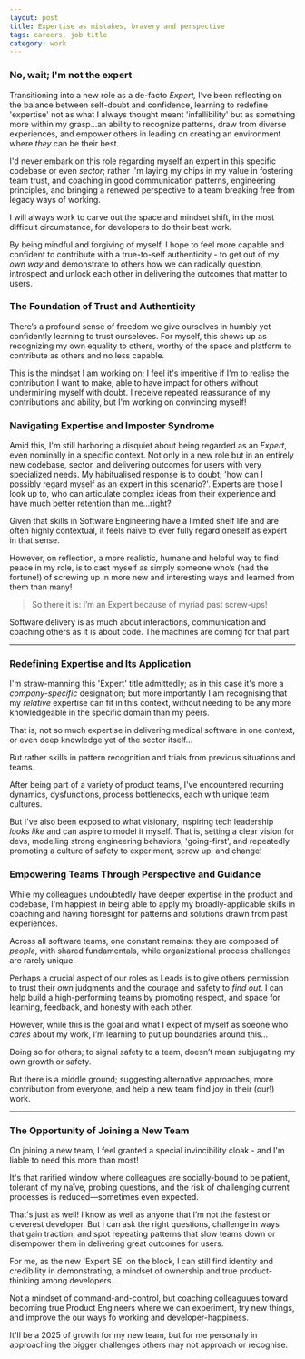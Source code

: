 ```yaml
---
layout: post
title: Expertise as mistakes, bravery and perspective
tags: careers, job title
category: work
---
```


<!-- summary -->

### No, wait; I'm not the expert

Transitioning into a new role as a de-facto _Expert,_ I’ve been reflecting on the balance between self-doubt and confidence, learning to redefine 'expertise' not as what I always thought meant 'infallibility' but as something more within my grasp...an ability to recognize patterns, draw from diverse experiences, and empower others in leading on creating an environment where _they_ can be their best.

I'd never embark on this role regarding myself an expert in this specific codebase or even _sector_; rather I'm laying my chips in my value in fostering team trust, and coaching in good communication patterns, engineering principles, and bringing a renewed perspective to a team breaking free from legacy ways of working.

I will always work to carve out the space and mindset shift, in the most difficult circumstance, for developers to do their best work.

By being mindful and forgiving of myself, I hope to feel more capable and confident to contribute with a true-to-self authenticity - to get out of my _own way_ and demonstrate to others how we can radically question, introspect and unlock each other in delivering the outcomes that matter to users.

<!-- summary -->

### The Foundation of Trust and Authenticity

There’s a profound sense of freedom we give ourselves in humbly yet confidently learning to trust ourseleves. For myself, this shows up as recognizing my own equality to others, worthy of the space and platform to contribute as others and no less capable.

This is the mindset I am working on; I feel it's imperitive if I'm to realise the contribution I want to make, able to have impact for others without undermining myself with doubt. I receive repeated reassurance of my contributions and ability, but I'm working on convincing myself!

### Navigating Expertise and Imposter Syndrome

Amid this, I'm still harboring a disquiet about being regarded as an _Expert_, even nominally in a specific context. Not only in a new role but in an entirely new codebase, sector, and delivering outcomes for users with very specialized needs. My habitualised response is to doubt; 'how can I possibly regard myself as an expert in this scenario?'. Experts are those I look up to, who can articulate complex ideas from their experience and have much better retention than me...right?

Given that skills in Software Engineering have a limited shelf life and are often highly contextual, it feels naïve to ever fully regard oneself as expert in that sense.

However, on reflection, a more realistic, humane and helpful way to find peace in my role, is to cast myself as simply someone who’s (had the fortune!) of screwing up in more new and interesting ways and learned from them than many!

> So there it is: I’m an Expert because of myriad past screw-ups!

Software delivery is as much about interactions, communication and coaching others as it is about code. The machines are coming for that part.

---

### Redefining Expertise and Its Application

I'm straw-manning this 'Expert' title admittedly; as in this case it's more a _company-specific_ designation; but more importantly I am recognising that my _relative_ expertise can fit in this context, without needing to be any more knowledgeable in the specific domain than my peers.

That is, not so much expertise in delivering medical software in one context, or even deep knowledge yet of the sector itself...

But rather skills in pattern recognition and trials from previous situations and teams.

After being part of a variety of product teams, I've encountered recurring dynamics, dysfunctions, process bottlenecks, each with unique team cultures.

But I've also been exposed to what visionary, inspiring tech leadership _looks like_ and can aspire to model it myself. That is, setting a clear vision for devs, modelling strong engineering behaviors, 'going-first', and repeatedly promoting a culture of safety to experiment, screw up, and change!

### Empowering Teams Through Perspective and Guidance

While my colleagues undoubtedly have deeper expertise in the product and codebase, I'm happiest in being able to apply my broadly-applicable skills in coaching and having fioresight for patterns and solutions drawn from past experiences.

Across all software teams, one constant remains: they are composed of _people_, with shared fundamentals, while organizational process challenges are rarely unique.

Perhaps a crucial aspect of our roles as Leads is to give others permission to trust their _own_ judgments and the courage and safety to _find out_. I can help build a high-performing teams by promoting respect, and space for learning, feedback, and honesty with each other.

However, while this is the goal and what I expect of myself as soeone who _cares_ about my work, I’m learning to put up boundaries around this...

Doing so for others; to signal safety to a team, doesn’t mean subjugating my own growth or safety.

But there is a middle ground; suggesting alternative approaches, more contribution from everyone, and help a new team find joy in their (our!) work.

---

### The Opportunity of Joining a New Team

On joining a new team, I feel granted a special invincibility cloak - and I'm liable to need this more than most!

It's that rarified window where colleagues are socially-bound to be patient, tolerant of my naïve, probing questions, and the risk of challenging current processes is reduced—sometimes even expected.

That's just as well! I know as well as anyone that I’m not the fastest or cleverest developer. But I can ask the right questions, challenge in ways that gain traction, and spot repeating patterns that slow teams down or disempower them in delivering great outcomes for users.

For me, as the new 'Expert SE' on the block, I can still find identity and credibility in demonstrating, a mindset of ownership and true product-thinking among developers...

Not a mindset of command-and-control, but coaching colleaguues toward becoming true Product Engineers where we can experiment, try new things, and improve the our ways fo working and developer-happiness.

It'll be a 2025 of growth for my new team, but for me personally in approaching the bigger challenges others may not approach or recognise.
